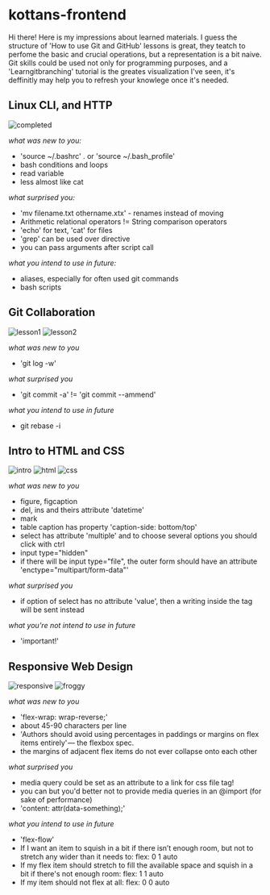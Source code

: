 # kottans-frontend
Hi there! Here is my impressions about learned materials. I guess the structure of 'How to use Git and GitHub' lessons is great, they teatch to perfome the basic and crucial operations, but a representation is a bit naive. Git skills could be used not only for programming purposes, and a 'Learngitbranching' tutorial is the greates visualization I've seen, it's deffinitly may help you to refresh your knowlege once it's needed.

## Linux CLI, and HTTP

![completed](task_linux_cli/completed.png)

*what was new to you:*
- 'source ~/.bashrc' . or 'source ~/.bash_profile'
- bash conditions and loops
- read variable
- less almost like cat

*what surprised you:*
- 'mv filename.txt othername.xtx' - renames instead of moving
- Arithmetic relational operators != String comparison operators
- 'echo' for text, 'cat' for files
- 'grep' can be used over directive
- you can pass arguments after script call

*what you intend to use in future:*
- aliases, especially for often used git commands
- bash scripts

## Git Collaboration

![lesson1](task_git_collaboration/lesson1.png)
![lesson2](task_git_collaboration/lesson2.png)

*what was new to you*
- 'git log -w'

*what surprised you*
- 'git commit -a' != 'git commit --ammend'

*what you intend to use in future*
- git rebase -i

## Intro to HTML and CSS

![intro](task_html_css_intro/intro.png)
![html](task_html_css_intro/html.png)
![css](task_html_css_intro/css.png)

*what was new to you*
- figure, figcaption
- del, ins and theirs attribute 'datetime'
- mark
- table caption has property 'caption-side: bottom/top'
- select has attribute 'multiple' and to choose several options you should click with ctrl
- input type="hidden"
- if there will be input type="file", the outer form should have  an attribute 'enctype="multipart/form-data"'

*what surprised you*
- if option of select has no attribute 'value', then a writing inside the tag will be sent instead

*what you're not intend to use in future*
- 'important!'

## Responsive Web Design

![responsive](task_responsive_web_design/responsive.png)
![froggy](task_responsive_web_design/froggy.png)

*what was new to you*
- 'flex-wrap: wrap-reverse;'
- about 45-90 characters per line
- 'Authors should avoid using percentages in paddings or margins on flex items entirely' — the flexbox spec.
- the margins of adjacent flex items do not ever collapse onto each other

*what surprised you*
- media query could be set as an attribute to a link for css file tag!
- you can but you'd better not to provide media queries in an @import (for sake of performance)
- 'content: attr(data-something);'

*what you intend to use in future*
- 'flex-flow'
- If I want an item to squish in a bit if there isn’t enough room, but not to stretch any wider than it needs to: flex: 0 1 auto
- If my flex item should stretch to fill the available space and squish in a bit if there's not enough room: flex: 1 1 auto
- If my item should not flex at all: flex: 0 0 auto
